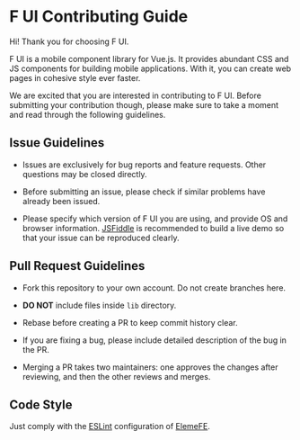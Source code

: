# F UI Contributing Guide

Hi! Thank you for choosing F UI.

F UI is a mobile component library for Vue.js. It provides abundant CSS and JS components for building mobile applications. With it, you can create web pages in cohesive style ever faster.

We are excited that you are interested in contributing to F UI. Before submitting your contribution though, please make sure to take a moment and read through the following guidelines.

## Issue Guidelines
- Issues are exclusively for bug reports and feature requests. Other questions may be closed directly.

- Before submitting an issue, please check if similar problems have already been issued.

- Please specify which version of F UI you are using, and provide OS and browser information. [JSFiddle](https://jsfiddle.net/) is recommended to build a live demo so that your issue can be reproduced clearly.

## Pull Request Guidelines
- Fork this repository to your own account. Do not create branches here.

- **DO NOT** include files inside `lib` directory.

- Rebase before creating a PR to keep commit history clear.

- If you are fixing a bug, please include detailed description of the bug in the PR.

- Merging a PR takes two maintainers: one approves the changes after reviewing, and then the other reviews and merges.

## Code Style
Just comply with the [ESLint](https://github.com/ElemeFE/eslint-config-elemefe) configuration of [ElemeFE](https://github.com/elemefe).
